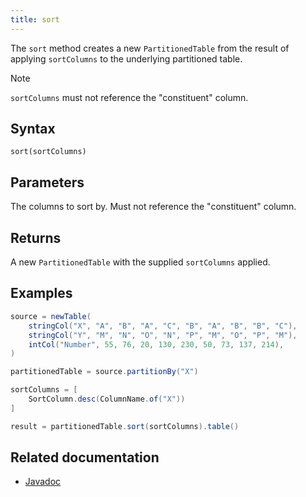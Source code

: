 ```yaml
---
title: sort
---
```


The `sort` method creates a new `PartitionedTable` from the result of applying `sortColumns` to the underlying partitioned table.

> [!NOTE]
> `sortColumns` must not reference the "constituent" column.

## Syntax

```
sort(sortColumns)
```

## Parameters

<ParamTable>
<Param name="sortColumns" type="Collection<SortColumn">

The columns to sort by. Must not reference the "constituent" column.

</Param>

</ParamTable>

## Returns

A new `PartitionedTable` with the supplied `sortColumns` applied.

## Examples

```groovy order=result,source
source = newTable(
    stringCol("X", "A", "B", "A", "C", "B", "A", "B", "B", "C"),
    stringCol("Y", "M", "N", "O", "N", "P", "M", "O", "P", "M"),
    intCol("Number", 55, 76, 20, 130, 230, 50, 73, 137, 214),
)

partitionedTable = source.partitionBy("X")

sortColumns = [
    SortColumn.desc(ColumnName.of("X"))
]

result = partitionedTable.sort(sortColumns).table()
```

## Related documentation

- [Javadoc](https://deephaven.io/core/javadoc/io/deephaven/engine/table/PartitionedTable.html#sort(java.util.Collection))
